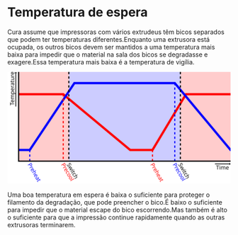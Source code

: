 Temperatura de espera
====
Cura assume que impressoras com vários extrudeus têm bicos separados que podem ter temperaturas diferentes.Enquanto uma extrusora está ocupada, os outros bicos devem ser mantidos a uma temperatura mais baixa para impedir que o material na sala dos bicos se degradasse e exagere.Essa temperatura mais baixa é a temperatura de vigília.

![Enquanto a extrusora azul é impressa, a extrusora vermelha esfria na temperatura de espera](../images/temperature_regulation.svg)

Uma boa temperatura em espera é baixa o suficiente para proteger o filamento da degradação, que pode preencher o bico.É baixo o suficiente para impedir que o material escape do bico escorrendo.Mas também é alto o suficiente para que a impressão continue rapidamente quando as outras extrusoras terminarem.